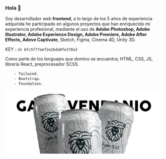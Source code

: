 ### Hola 👋
Soy desarrollador web __frontend__, a lo largo de los 5 años de experiencia adquirida he participado en algunos proyectos que han enriquecido mi experiencia profesional, mediante el uso de __Adobe Photoshop, Adobe Illustrator, Adobe Experience Design, Adobe Premiere, Adobe After Effects, Adove Captivate__, Sketch, Figma, Cinema 4D, Unity 3D.


KEY : ```sh bfc5f77aef2e2bda0fe378a3 ```

Como parte de los lenguajes que domino se encuentra; HTML, CSS, JS, librería React, preprocesador SCSS.
```
    - Tailwind.
    - Bootstrap.
    - Foundation.
```
![garyavendanio](readme.jpg)
